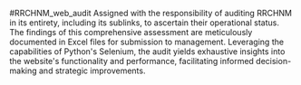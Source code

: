 #RRCHNM_web_audit
Assigned with the responsibility of auditing RRCHNM in its entirety, including its sublinks, to ascertain their operational status. The findings of this comprehensive assessment are meticulously documented in Excel files for submission to management. Leveraging the capabilities of Python's Selenium, the audit yields exhaustive insights into the website's functionality and performance, facilitating informed decision-making and strategic improvements.
